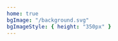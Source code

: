 ```yaml
---
home: true
bgImage: "/background.svg"
bgImageStyle: { height: "350px" }
---
```


<!--

<div style="width:300px;margin:0 auto; padding:20px 0;">
<a target="_blank" href="http://www.beian.gov.cn/portal/registerSystemInfo?recordcode=51110202000301" style="display:inline-block;text-decoration:none;height:20px;line-height:20px;"><img src="" style="float:left;"/><p style="float:left;height:20px;line-height:20px;margin: 0px 0px 0px 5px; color:#939393;">川公网安备 51110202000301号</p></a>
</div>
-->

